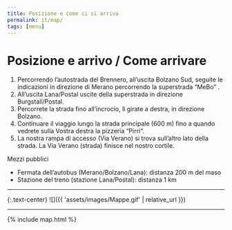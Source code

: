 ```yaml
---
title: Posizione e come ci si arriva
permalink: it/map/
tags: [menu]
---
```


# Posizione e arrivo / Come arrivare

1. Percorrendo l’autostrada del Brennero, all’uscita Bolzano Sud, seguite le indicazioni in direzione di Merano percorrendo la superstrada “MeBo” .
2. All’uscita Lana/Postal uscite della superstrada in direzione Burgstall/Postal.
3. Percorrete la strada fino all’incrocio, lì girate a destra, in direzione Bolzano.
4. Continuare il viaggio lungo la strada principale (600 m) fino a quando vedrete sulla Vostra destra la pizzeria “Pirri“.
5. La nostra rampa di accesso (Via Verano) si trova sull’altro lato della strada. La Via Verano (strada) finisce nel nostro cortile.


Mezzi pubblici

* Fermata dell’autobus (Merano/Bolzano/Lana): distanza 200 m del maso
* Stazione del treno (stazione Lana/Postal): distanza 1 km

---------------------------

{:.text-center}
![]({{ 'assets/images/Mappe.gif' | relative_url }})

---------------------------

{% include map.html %}